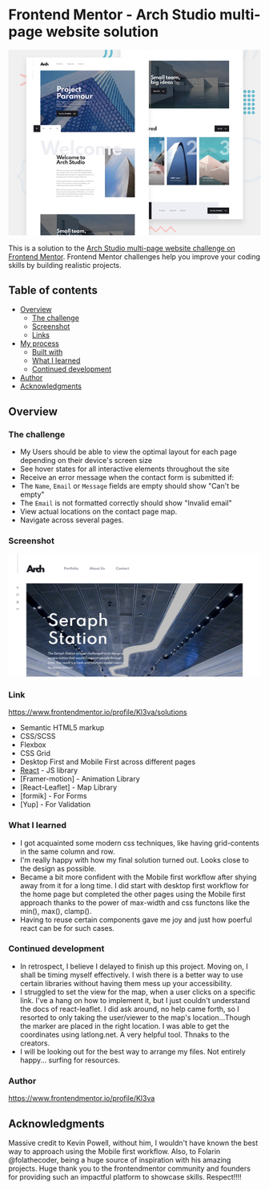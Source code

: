 # Frontend Mentor - Arch Studio multi-page website solution

![Design preview for the Arch Studio multi-page website challenge](./preview.jpg)

This is a solution to the [Arch Studio multi-page website challenge on Frontend Mentor](https://www.frontendmentor.io/challenges/arch-studio-multipage-website-wNIbOFYR6). Frontend Mentor challenges help you improve your coding skills by building realistic projects.

## Table of contents

- [Overview](#overview)
  - [The challenge](#the-challenge)
  - [Screenshot](#screenshot)
  - [Links](#links)
- [My process](#my-process)
  - [Built with](#built-with)
  - [What I learned](#what-i-learned)
  - [Continued development](#continued-development)
- [Author](#author)
- [Acknowledgments](#acknowledgments)

## Overview

### The challenge

- My Users should be able to view the optimal layout for each page depending on their device's screen size
- See hover states for all interactive elements throughout the site
- Receive an error message when the contact form is submitted if:
- The `Name`, `Email` or `Message` fields are empty should show "Can't be empty"
- The `Email` is not formatted correctly should show "Invalid email"
- View actual locations on the contact page map.
- Navigate across several pages.

### Screenshot

![](./Screenshot%202022-05-24%20at%2002-58-13%20Arch-studio.png)

### Link

https://www.frontendmentor.io/profile/Kl3va/solutions

- Semantic HTML5 markup
- CSS/SCSS
- Flexbox
- CSS Grid
- Desktop First and Mobile First across different pages
- [React](https://reactjs.org/) - JS library
- [Framer-motion] - Animation Library
- [React-Leaflet] - Map Library
- [formik] - For Forms
- [Yup] - For Validation

### What I learned

- I got acquainted some modern css techniques, like having grid-contents in the same column and row.
- I'm really happy with how my final solution turned out. Looks close to the design as possible.
- Became a bit more confident with the Mobile first workflow after shying away from it for a long time. I did start with desktop first workflow for the home page but completed the other pages using the Mobile first approach thanks to the power of max-width and css functons like the min(), max(), clamp().
- Having to reuse certain components gave me joy and just how poerful react can be for such cases.

### Continued development

- In retrospect, I believe I delayed to finish up this project. Moving on, I shall be timing myself effectively. I wish there is a better way to use certain libraries without having them mess up your accessibility.
- I struggled to set the view for the map, when a user clicks on a specific link. I've a hang on how to implement it, but I just couldn't understand the docs of react-leaflet. I did ask around, no help came forth, so I resorted to only taking the user/viewer to the map's location...Though the marker are placed in the right location. I was able to get the coordinates using latlong.net. A very helpful tool. Thnaks to the creators.
- I will be looking out for the best way to arrange my files. Not entirely happy... surfing for resources.

### Author

https://www.frontendmentor.io/profile/Kl3va

## Acknowledgments

Massive credit to Kevin Powell, without him, I wouldn't have known the best way to approach using the Mobile first workflow. Also, to Folarin @folathecoder, being a huge source of inspiration with his amazing projects.
Huge thank you to the frontendmentor community and founders for providing such an impactful platform to showcase skills. Respect!!!!
